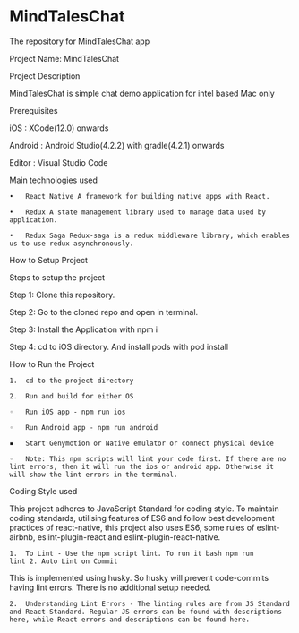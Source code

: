 # MindTalesChat

The repository for MindTalesChat app

Project Name: MindTalesChat

Project Description

MindTalesChat is simple chat demo application for intel based Mac only

Prerequisites

iOS : XCode(12.0) onwards

Android : Android Studio(4.2.2) with gradle(4.2.1) onwards

Editor : Visual Studio Code

Main technologies used

	•	React Native A framework for building native apps with React. 

	•	Redux A state management library used to manage data used by application. 

	•	Redux Saga Redux-saga is a redux middleware library, which enables us to use redux asynchronously. 

How to Setup Project

Steps to setup the project

Step 1: Clone this repository.

Step 2: Go to the cloned repo and open in terminal.

Step 3: Install the Application with npm i

Step 4: cd to iOS directory. And install pods with pod install


How to Run the Project

	1.	cd to the project directory

	2.	Run and build for either OS

	◦	Run iOS app - npm run ios

	◦	Run Android app - npm run android

	▪	Start Genymotion or Native emulator or connect physical device 

	◦	Note: This npm scripts will lint your code first. If there are no lint errors, then it will run the ios or android app. Otherwise it will show the lint errors in the terminal.

Coding Style used

This project adheres to JavaScript Standard for coding style. To maintain coding standards, utilising features of ES6 and follow best development practices of react-native, this project also uses ES6, some rules of eslint-airbnb, eslint-plugin-react and eslint-plugin-react-native.

	1.	To Lint - Use the npm script lint. To run it bash npm run lint 2. Auto Lint on Commit

This is implemented using husky. So husky will prevent code-commits having lint errors. There is no additional setup needed.

	2.	Understanding Lint Errors - The linting rules are from JS Standard and React-Standard. Regular JS errors can be found with descriptions here, while React errors and descriptions can be found here.


